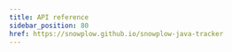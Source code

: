 ```yaml
---
title: API reference
sidebar_position: 80
href: https://snowplow.github.io/snowplow-java-tracker
---
```

